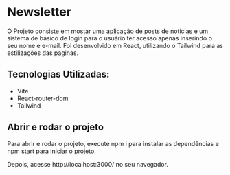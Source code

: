 # Newsletter
O Projeto consiste em mostar uma aplicação de posts de notícias e um sistema de básico de login para o usuário ter acesso apenas inserindo o seu nome e e-mail.
Foi desenvolvido em React, utilizando o Tailwind para as estilizações das páginas.



## Tecnologias Utilizadas:
- Vite
- React-router-dom
- Tailwind

## Abrir e rodar o projeto

Para abrir e rodar o projeto, execute npm i para instalar as dependências e npm start para iniciar o projeto.

Depois, acesse http://localhost:3000/ no seu navegador.
